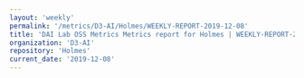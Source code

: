```yaml
---
layout: 'weekly'
permalink: '/metrics/D3-AI/Holmes/WEEKLY-REPORT-2019-12-08'
title: 'DAI Lab OSS Metrics Metrics report for Holmes | WEEKLY-REPORT-2019-12-08'
organization: 'D3-AI'
repository: 'Holmes'
current_date: '2019-12-08'
---
```

